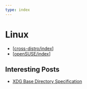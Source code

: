 ```yaml
---
type: index
---
```


# Linux

- [[cross-distro/index]]
- [[openSUSE/index]]

## Interesting Posts

- [XDG Base Directory Specification](https://specifications.freedesktop.org/basedir-spec/basedir-spec-latest.html)

[//begin]: # "Autogenerated link references for markdown compatibility"
[cross-distro/index]: cross-distro/index.md "Cross-distribution"
[openSUSE/index]: openSUSE/index.md "openSUSE"
[//end]: # "Autogenerated link references"
